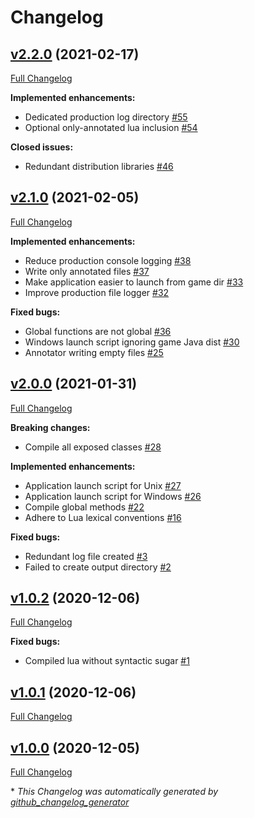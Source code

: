 # Changelog

## [v2.2.0](https://github.com/real-coco-labs/pz-zdoc/tree/v2.2.0) (2021-02-17)

[Full Changelog](https://github.com/real-coco-labs/pz-zdoc/compare/v2.1.0...v2.2.0)

**Implemented enhancements:**

- Dedicated production log directory [\#55](https://github.com/real-coco-labs/pz-zdoc/issues/55)
- Optional only-annotated lua inclusion [\#54](https://github.com/real-coco-labs/pz-zdoc/issues/54)

**Closed issues:**

- Redundant distribution libraries [\#46](https://github.com/real-coco-labs/pz-zdoc/issues/46)

## [v2.1.0](https://github.com/real-coco-labs/pz-zdoc/tree/v2.1.0) (2021-02-05)

[Full Changelog](https://github.com/real-coco-labs/pz-zdoc/compare/v2.0.0...v2.1.0)

**Implemented enhancements:**

- Reduce production console logging [\#38](https://github.com/real-coco-labs/pz-zdoc/issues/38)
- Write only annotated files [\#37](https://github.com/real-coco-labs/pz-zdoc/issues/37)
- Make application easier to launch from game dir [\#33](https://github.com/real-coco-labs/pz-zdoc/issues/33)
- Improve production file logger [\#32](https://github.com/real-coco-labs/pz-zdoc/issues/32)

**Fixed bugs:**

- Global functions are not global [\#36](https://github.com/real-coco-labs/pz-zdoc/issues/36)
- Windows launch script ignoring game Java dist [\#30](https://github.com/real-coco-labs/pz-zdoc/issues/30)
- Annotator writing empty files [\#25](https://github.com/real-coco-labs/pz-zdoc/issues/25)

## [v2.0.0](https://github.com/real-coco-labs/pz-zdoc/tree/v2.0.0) (2021-01-31)

[Full Changelog](https://github.com/real-coco-labs/pz-zdoc/compare/v1.0.2...v2.0.0)

**Breaking changes:**

- Compile all exposed classes [\#28](https://github.com/real-coco-labs/pz-zdoc/issues/28)

**Implemented enhancements:**

- Application launch script for Unix [\#27](https://github.com/real-coco-labs/pz-zdoc/issues/27)
- Application launch script for Windows [\#26](https://github.com/real-coco-labs/pz-zdoc/issues/26)
- Compile global methods [\#22](https://github.com/real-coco-labs/pz-zdoc/issues/22)
- Adhere to Lua lexical conventions [\#16](https://github.com/real-coco-labs/pz-zdoc/issues/16)

**Fixed bugs:**

- Redundant log file created [\#3](https://github.com/real-coco-labs/pz-zdoc/issues/3)
- Failed to create output directory [\#2](https://github.com/real-coco-labs/pz-zdoc/issues/2)

## [v1.0.2](https://github.com/real-coco-labs/pz-zdoc/tree/v1.0.2) (2020-12-06)

[Full Changelog](https://github.com/real-coco-labs/pz-zdoc/compare/v1.0.1...v1.0.2)

**Fixed bugs:**

- Compiled lua without syntactic sugar [\#1](https://github.com/real-coco-labs/pz-zdoc/issues/1)

## [v1.0.1](https://github.com/real-coco-labs/pz-zdoc/tree/v1.0.1) (2020-12-06)

[Full Changelog](https://github.com/real-coco-labs/pz-zdoc/compare/v1.0.0...v1.0.1)

## [v1.0.0](https://github.com/real-coco-labs/pz-zdoc/tree/v1.0.0) (2020-12-05)

[Full Changelog](https://github.com/real-coco-labs/pz-zdoc/compare/2b70c954e4fa2a46d082474a83e2ea67f1d3d6b3...v1.0.0)



\* *This Changelog was automatically generated by [github_changelog_generator](https://github.com/github-changelog-generator/github-changelog-generator)*
